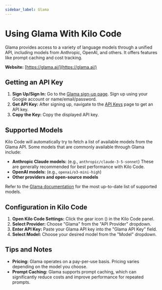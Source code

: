 ```yaml
---
sidebar_label: Glama
---
```


# Using Glama With Kilo Code

Glama provides access to a variety of language models through a unified API, including models from Anthropic, OpenAI, and others.  It offers features like prompt caching and cost tracking.

**Website:** [https://glama.ai/](https://glama.ai/)

## Getting an API Key

1.  **Sign Up/Sign In:** Go to the [Glama sign-up page](https://glama.ai/sign-up). Sign up using your Google account or name/email/password.
2.  **Get API Key:** After signing up, navigate to the [API Keys](https://glama.ai/settings/gateway/api-keys) page to get an API key.
3.  **Copy the Key:** Copy the displayed API key.

## Supported Models

Kilo Code will automatically try to fetch a list of available models from the Glama API.  Some models that are commonly available through Glama include:

*  **Anthropic Claude models:**  (e.g., `anthropic/claude-3-5-sonnet`)  These are generally recommended for best performance with Kilo Code.
*  **OpenAI models:** (e.g., `openai/o3-mini-high`)
*  **Other providers and open-source models**
    
Refer to the [Glama documentation](https://glama.ai/models) for the most up-to-date list of supported models.

## Configuration in Kilo Code

1.  **Open Kilo Code Settings:** Click the gear icon (<Codicon name="gear" />) in the Kilo Code panel.
2.  **Select Provider:** Choose "Glama" from the "API Provider" dropdown.
3.  **Enter API Key:** Paste your Glama API key into the "Glama API Key" field.
4.  **Select Model:** Choose your desired model from the "Model" dropdown.

## Tips and Notes

* **Pricing:** Glama operates on a pay-per-use basis.  Pricing varies depending on the model you choose.
* **Prompt Caching:** Glama supports prompt caching, which can significantly reduce costs and improve performance for repeated prompts.

